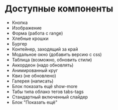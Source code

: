 # Доступные компоненты

- Кнопка
- Изображение
- Форма (работа с range)
- Хлебные крошки
- Бургер
- Контейнер, заходящий за край
- Модальное окно (добавить версию с css)
- Таблица (возможно, обновить стили)
- Аккордеон (надо обновлять)
- Анимированный круг
- Квиз (не обновлено)
- Галерея (написать)
- Блок показать ещё show-more
- Табы типа облако тегов tabs-tags
- Стандартный включенный слайдер
- Блок "Показать ещё"